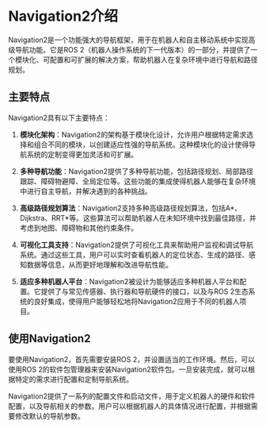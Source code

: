 # Navigation2介绍

Navigation2是一个功能强大的导航框架，用于在机器人和自主移动系统中实现高级导航功能。它是ROS 2（机器人操作系统的下一代版本）的一部分，并提供了一个模块化、可配置和可扩展的解决方案，帮助机器人在复杂环境中进行导航和路径规划。

## 主要特点

Navigation2具有以下主要特点：

1. **模块化架构**：Navigation2的架构基于模块化设计，允许用户根据特定需求选择和组合不同的模块，以创建适应性强的导航系统。这种模块化的设计使得导航系统的定制变得更加灵活和可扩展。

2. **多种导航功能**：Navigation2提供了多种导航功能，包括路径规划、局部路径跟踪、障碍物避障、全局定位等。这些功能的集成使得机器人能够在复杂环境中进行自主导航，并解决遇到的各种挑战。

3. **高级路径规划算法**：Navigation2支持多种高级路径规划算法，包括A*、Dijkstra、RRT*等。这些算法可以帮助机器人在未知环境中找到最佳路径，并考虑到地图、障碍物和其他约束条件。

4. **可视化工具支持**：Navigation2提供了可视化工具来帮助用户监视和调试导航系统。通过这些工具，用户可以实时查看机器人的定位状态、生成的路径、感知数据等信息，从而更好地理解和改进导航性能。

5. **适应多种机器人平台**：Navigation2被设计为能够适应多种机器人平台和配置。它提供了与常见传感器、执行器和导航硬件的接口，以及与ROS 2生态系统的良好集成，使得用户能够轻松地将Navigation2应用于不同的机器人项目。

## 使用Navigation2

要使用Navigation2，首先需要安装ROS 2，并设置适当的工作环境。然后，可以使用ROS 2的软件包管理器来安装Navigation2软件包。一旦安装完成，就可以根据特定的需求进行配置和定制导航系统。

Navigation2提供了一系列的配置文件和启动文件，用于定义机器人的硬件和软件配置，以及导航相关的参数。用户可以根据机器人的具体情况进行配置，并根据需要修改默认的导航参数。

